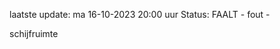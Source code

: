 laatste update: 
ma 16-10-2023 20:00   uur 
Status: FAALT - fout - 
<div class="service R">schijfruimte</div>